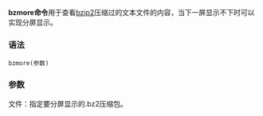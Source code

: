 **bzmore命令**用于查看[bzip2](https://philipding.github.io/linux-command/bzip2 "bzip2命令")压缩过的文本文件的内容，当下一屏显示不下时可以实现分屏显示。

### 语法  

```
bzmore(参数)
```

### 参数  

文件：指定要分屏显示的.bz2压缩包。
